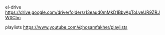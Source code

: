 el-drive
https://drive.google.com/drive/folders/13eaud0mMkD1BbvApToLveUR9ZRJWXChn

playlists
https://www.youtube.com/@hosamfakher/playlists
